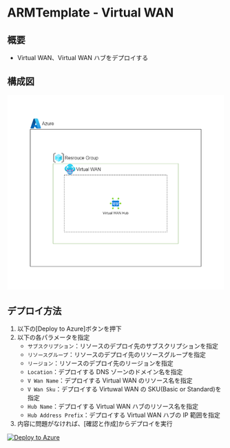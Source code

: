 # ARMTemplate - Virtual WAN

## 概要

- Virtual WAN、Virtual WAN ハブをデプロイする

## 構成図

![VirtualWAN 構成図](./VirtualWAN.png)

## デプロイ方法

1. 以下の[Deploy to Azure]ボタンを押下
2. 以下の各パラメータを指定
   - `サブスクリプション`：リソースのデプロイ先のサブスクリプションを指定
   - `リソースグループ`：リソースのデプロイ先のリソースグループを指定
   - `リージョン`：リソースのデプロイ先のリージョンを指定
   - `Location`：デプロイする DNS ゾーンのドメイン名を指定
   - `V Wan Name`：デプロイする Virtual WAN のリソース名を指定
   - `V Wan Sku`：デプロイする Virtuwal WAN の SKU(Basic or Standard)を指定
   - `Hub Name`：デプロイする Virtual WAN ハブのリソース名を指定
   - `Hub Address Prefix`：デプロイする Virtual WAN ハブの IP 範囲を指定
3. 内容に問題がなければ、[確認と作成]からデプロイを実行

[![Deploy to Azure](https://aka.ms/deploytoazurebutton)](https://portal.azure.com/#create/Microsoft.Template/uri/https%3A%2F%2Fraw.githubusercontent.com%2Ffixer-github%2FFIXER.CloudConfigCMP%2Fdevelop%2FARMTemplate%2FBasicTemplate%2FNetwork%2FVirtualWAN%2FVirtualWAN_template.json)